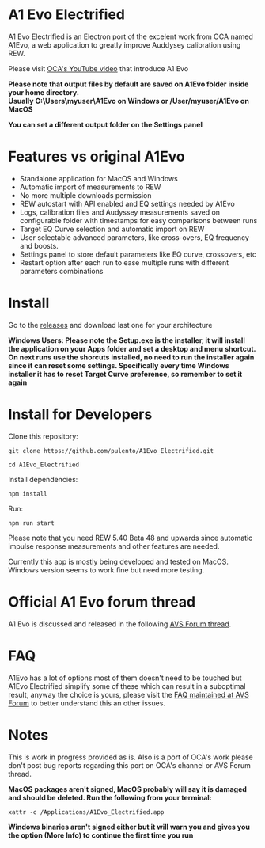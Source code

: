 # A1 Evo Electrified

A1 Evo Electrified is an Electron port of the excelent work from OCA named A1Evo, a web application to greatly improve Auddysey calibration using REW.

Please visit [OCA's YouTube video](https://www.youtube.com/watch?v=lmZ5yV1-wMI) that introduce A1 Evo

**Please note that output files by default are saved on A1Evo folder inside your home directory.**  
**Usually C:\Users\myuser\A1Evo on Windows or /User/myuser/A1Evo on MacOS**

**You can set a different output folder on the Settings panel**

# Features vs original A1Evo

<ul>
  <li>Standalone application for MacOS and Windows</li>
  <li>Automatic import of measurements to REW</li>
  <li>No more multiple downloads permission</li>
  <li>REW autostart with API enabled and EQ settings needed by A1Evo</li>
  <li>Logs, calibration files and Audyssey measurements saved on configurable folder with timestamps for easy comparisons between runs</li>
  <li>Target EQ Curve selection and automatic import on REW</li>
  <li>User selectable advanced parameters, like cross-overs, EQ frequency and boosts.</li>
  <li>Settings panel to store default parameters like EQ curve, crossovers, etc</li>
  <li>Restart option after each run to ease multiple runs with different parameters combinations</li>
</ul>

# Install

Go to the [releases](https://github.com/pulento/A1Evo_Electrified/releases) and download last one for your architecture

**Windows Users: Please note the Setup.exe is the installer, it will install the application on your Apps folder and set a desktop and menu shortcut.
On next runs use the shorcuts installed, no need to run the installer again since it can reset some settings. Specifically every time Windows installer it has
to reset Target Curve preference, so remember to set it again**

# Install for Developers

Clone this repository:
```
git clone https://github.com/pulento/A1Evo_Electrified.git
```
```
cd A1Evo_Electrified
```
Install dependencies:

```
npm install
```

Run:

```
npm run start
```

Please note that you need REW 5.40 Beta 48 and upwards since automatic impulse response measurements and other features are needed.

Currently this app is mostly being developed and tested on MacOS. Windows version seems to work fine but need more testing.

# Official A1 Evo forum thread

A1 Evo is discussed and released in the following [AVS Forum thread](https://www.avsforum.com/threads/audyssey-one-oca-does-it-again-and-again.3297198).

# FAQ

A1Evo has a lot of options most of them doesn't need to be touched but A1Evo Electrified simplify some of these which can result in a suboptimal result, anyway the choice is yours, please visit the [FAQ maintained at AVS Forum](https://www.avsforum.com/threads/faq-audyssey-one-evo-by-oca.3306602/) to better understand this an other issues.

# Notes

This is work in progress provided as is. Also is a port of OCA's work please don't post bug reports regarding this port on OCA's channel or AVS Forum thread.

**MacOS packages aren't signed, MacOS probably will say it is damaged and should be deleted. Run the following from your terminal:**

```
xattr -c /Applications/A1Evo_Electrified.app
```
**Windows binaries aren't signed either but it will warn you and gives you the option (More Info) to continue the first time you run**

